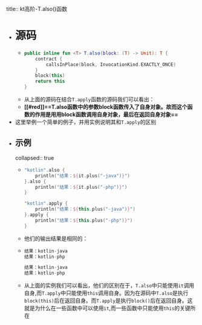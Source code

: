 title:: kt高阶-T.also()函数

- # 源码
	- ```kotlin
	  public inline fun <T> T.also(block: (T) -> Unit): T {
	      contract {
	          callsInPlace(block, InvocationKind.EXACTLY_ONCE)
	      }
	      block(this)
	      return this
	  }
	  ```
	- 从上面的源码在结合`T.apply`函数的源码我们可以看出：
	- **[[#red]]==T.also函数中的参数block函数传入了自身对象。故而这个函数的作用是用用block函数调用自身对象，最后在返回自身对象==**
- 这里举例一个简单的例子，并用实例说明其和`T.apply`的区别
- ## 示例
  collapsed:: true
	- ```kotlin
	  "kotlin".also {
	      println("结果：${it.plus("-java")}")
	  }.also {
	      println("结果：${it.plus("-php")}")
	  }
	  
	  "kotlin".apply {
	      println("结果：${this.plus("-java")}")
	  }.apply {
	      println("结果：${this.plus("-php")}")
	  }
	  ```
	- 他们的输出结果是相同的：
	- ```kotlin
	  结果：kotlin-java
	  结果：kotlin-php
	  
	  结果：kotlin-java
	  结果：kotlin-php
	  ```
	- 从上面的实例我们可以看出，他们的区别在于，`T.also`中只能使用`it`调用自身,而`T.apply`中只能使用`this`调用自身。因为在源码中`T.also`是执行`block(this)`后在返回自身。而`T.apply`是执行`block()`后在返回自身。这就是为什么在一些函数中可以使用`it`,而一些函数中只能使用`this`的关键所在